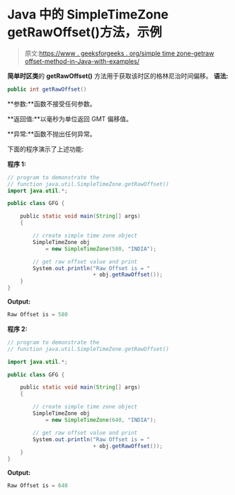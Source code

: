 # Java 中的 SimpleTimeZone getRawOffset()方法，示例

> 原文:[https://www . geeksforgeeks . org/simple time zone-getraw offset-method-in-Java-with-examples/](https://www.geeksforgeeks.org/simpletimezone-getrawoffset-method-in-java-with-examples/)

**简单时区类**的 **getRawOffset()** 方法用于获取该时区的格林尼治时间偏移。
**语法:**

```java
public int getRawOffset()

```

**参数:**函数不接受任何参数。

**返回值:**以毫秒为单位返回 GMT 偏移值。

**异常:**函数不抛出任何异常。

下面的程序演示了上述功能:

**程序 1:**

```java
// program to demonstrate the
// function java.util.SimpleTimeZone.getRawOffset()
import java.util.*;

public class GFG {

    public static void main(String[] args)
    {

        // create simple time zone object
        SimpleTimeZone obj
            = new SimpleTimeZone(580, "INDIA");

        // get raw offset value and print
        System.out.println("Raw Offset is = "
                           + obj.getRawOffset());
    }
}
```

**Output:**

```java
Raw Offset is = 580

```

**程序 2:**

```java
// program to demonstrate the
// function java.util.SimpleTimeZone.getRawOffset()

import java.util.*;

public class GFG {

    public static void main(String[] args)
    {

        // create simple time zone object
        SimpleTimeZone obj
            = new SimpleTimeZone(640, "INDIA");

        // get raw offset value and print
        System.out.println("Raw Offset is = "
                           + obj.getRawOffset());
    }
}
```

**Output:**

```java
Raw Offset is = 640

```